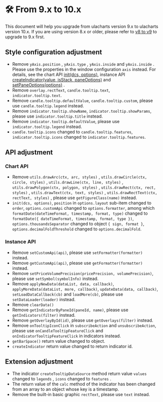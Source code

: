 # 🛠️ From 9.x to 10.x
This document will help you upgrade from ulacharts version 9.x to ulacharts version 10.x. If you are using version 8.x or older, please refer to [v8 to v9](https://v9.ulacharts.com/en-US/guide/v8-to-v9) to upgrade to 9.x first.

## Style configuration adjustment
+ Remove `yAxis.position` , `yAxis.type` , `yAxis.inside` and `yAxis.inside` . Please use the properties in the window configuration `axis` instead. For details, see the chart API [init(dcs, options)](/en-US/api/chart/init#parameters), instance API [createIndicator(value, isStack, paneOptions)](/en-US/api/instance/createIndicator#parameters) and [setPaneOptions(options)](/en-US/api/instance/setPaneOptions#parameters) .
+ Remove `overlay.rectText`, `candle.tooltip.text`, `indicator.tooltip.text`.
+ Remove `candle.tooltip.defaultValue`, `candle.tooltip.custom`, please use `candle.tooltip.legend` instead.
+ Remove `indicator.tooltip.showName`, `indicator.tooltip.showParams`, please use `indicator.tooltip.title` instead.
+ Remove `indicator.tooltip.defaultValue`, please use `indicator.tooltip.legend` instead.
+ `candle.tooltip.icons` changed to `candle.tooltip.features`, `indicator.tooltip.icons` changed to `indicator.tooltip.features`.

## API adjustment

### Chart API
+ Remove `utils.drawArc(ctx, arc, styles)` , `utils.drawCircle(ctx, circle, styles)` , `utils.drawLine(ctx, line, styles)` , `utils.drawPolygon(ctx, polygon, styles)` , `utils.drawRect(ctx, rect, styles)` , `utils.drawText(ctx, text, styles)` , `utils.drawRectText(ctx, rectText, styles)` , please use `getFigureClass(name)` instead.
+ `init(dcs, options)`, `position` in `options.layout` sub-item changed to `order`, `options.customApi` changed to `options.formatter`, among which `formatDate(dateTimeFormat, timestamp, format, type)` changed to `formatDate({ dateTimeFormat, timestamp, format, type })`, `options.thousandsSeparator` changed to object `{ sign, format }`, `options.decimalFoldThreshold` changed to `options.decimalFold`.

### Instance API
+ Remove `setCustomApi(api)`, please use `setFormatter(formatter)` instead.
+ Remove `getCustomApi(api)`, please use `getFormatter(formatter)` instead.
+ Remove `setPriceVolumePrecision(pricePrecision, volumePrecision)`, please use `setSymbol(symbolInfo)` instead.
+ Remove `applyNewData(dataList, data, callback)`, `applyMoreData(dataList, more, callback)`, `updateData(data, callback)`, `setLoadDataCallback(cb)` and `loadMore(cb)`, please use `setDataLoader(loader)` instead.
+ Remove `clearData()`
+ Remove `getIndicatorByPaneId(paneId, name)`, please use `getIndicators(filter)` instead.
+ Remove `getOverlayById(id)`, please use `getOverlays(filter)` instead.
+ Remove `onTooltipIconClick` in `subscribeAction` and `unsubscribeAction`, please use `onCandleTooltipFeatureClick` and `onIndicatorTooltipFeatureClick` in indicators instead.
+ `getBarSpace()` return value changed to object.
+ `createIndicator` return value changed to return indicator id.

## Extension adjustment
+ The indicator `createTooltipDataSource` method return value `values` changed to `legends` , `icons` changed to `features` .
+ The return value of the `calc` method of the indicator has been changed from an array to an object whose key is a timestamp.
+ Remove the built-in basic graphic `rectText`, please use `text` instead.
